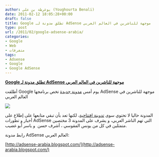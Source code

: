 ```yaml
---
author: يوغرطة بن علي (Youghourta Benali)
date: 2011-02-12 18:05:28+00:00
draft: false
title: Google تطلق مدونة لـ AdSense موجهة للناشرين في العالم العربي
type: post
url: /2011/02/google-adsense-arabia/
categories:
- Google
- Web
- متفرقات
tags:
- Adsense
- Google
- Google AdSense
---
```


**[Google تطلق مدونة لـ AdSense موجهة للناشرين في العالم العربي]( https://www.it-scoop.com/2011/02/google-adsense-arabia/)**


أطلقت Google يوم أمس [مدونة جديدة](http://adsense-arabia.blogspot.com/) تخص برنامجها AdSense موجهة للناشرين في العالم العربي

[![](https://www.it-scoop.com/wp-content/uploads/2010/10/google-adsense-logo.gif)
]( https://www.it-scoop.com/2011/02/google-adsense-arabia/)

المدونة حاليا لا تحتوي سوى [تدوينة افتتاحية](http://adsense-arabia.blogspot.com/2011/02/adsense_11.html)، لكنها تعد بأن تبقي متابعها على إطلاع على أخبار و تطورات AdSense التي تهم الناشر العربي، و يشرف على المدونة 3 مختصين متمثلين في كل من يونس المقوسي ، أشرف حسن  و ياسر أبو غضيب.

رابط مدونة AdSense العالم العربي:

[http://adsense-arabia.blogspot.com/](http://adsense-arabia.blogspot.com/)
